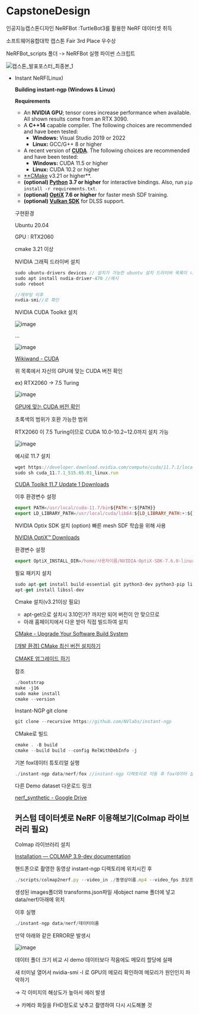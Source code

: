 # CapstoneDesign
인공지능캡스톤디자인 NeRFBot :TurtleBot3를 활용한 NeRF 데이터셋 취득

소프트웨어융합대학 캡스톤 Fair 3rd Place 우수상

NeRFBot_scripts 폴더 -> NeRFBot 실행 파이썬 스크립트

![캡스톤_발표포스터_최종본_1](https://github.com/qkrwnsdn0427/CapstoneDesign/assets/129582433/878c6416-ca68-45b2-87ff-a3e7c1a562cd)




- Instant NeRF(Linux)
    
    **Building instant-ngp (Windows & Linux)**
    
    **Requirements**
    
    - An **NVIDIA GPU**; tensor cores increase performance when available. All shown results come from an RTX 3090.
    - A **C++14** capable compiler. The following choices are recommended and have been tested:
        - **Windows:** Visual Studio 2019 or 2022
        - **Linux:** GCC/G++ 8 or higher
    - A recent version of [**CUDA**](https://developer.nvidia.com/cuda-toolkit). The following choices are recommended and have been tested:
        - **Windows:** CUDA 11.5 or higher
        - **Linux:** CUDA 10.2 or higher
    - [**CMake](https://cmake.org/) v3.21 or higher**.
    - **(optional) [Python](https://www.python.org/) 3.7 or higher** for interactive bindings. Also, run `pip install -r requirements.txt`.
    - **(optional) [OptiX](https://developer.nvidia.com/optix) 7.6 or higher** for faster mesh SDF training.
    - **(optional) [Vulkan SDK](https://vulkan.lunarg.com/)** for DLSS support.
    
    구현환경
    
    Ubuntu 20.04
    
    GPU : RTX2060
    
    cmake 3.21 이상
    
    NVIDIA 그래픽 드라이버 설치
    
    ```jsx
    sudo ubuntu-drivers devices // 설치가 가능한 ubuntu 설치 드라이버 목록이 나옴
    sudo apt install nvdia-driver-470 //예시
    sudo reboot
    
    //재부팅 이후
    nvdia-smi//로 확인
    ```
    
    NVIDIA CUDA Toolkit 설치
    
   ![image](https://github.com/user-attachments/assets/46fbb9dc-6340-40f6-88f5-81502824ed01)

    
    …
    
   ![image](https://github.com/user-attachments/assets/b326a78d-60d6-464b-bdca-2b44039df18d)

    
    [Wikiwand - CUDA](https://www.wikiwand.com/en/CUDA#/GPUs_supported)
    
    위 목록에서 자신의 GPU에 맞는 CUDA 버전 확인
    
    ex) RTX2060 → 7.5 Turing

    ![image](https://github.com/user-attachments/assets/5beac76f-ad41-4f6a-8830-d85d45765ac3)



    
    [GPU에 맞는 CUDA 버전 확인](https://velog.io/@openjr/GPU에-맞는-CUDA-버전-확인)
    
    초록색의 범위가 호환 가능한 범위
    
    RTX2060 이 7.5 Turing이므로 CUDA 10.0-10.2~12.0까지 설치 가능
    
    ![image](https://github.com/user-attachments/assets/7000d431-d28f-403d-a88d-7d26a535b6be)
    
    예시로 11.7 설치 
    
    ```jsx
    wget https://developer.download.nvidia.com/compute/cuda/11.7.1/local_installers/cuda_11.7.1_515.65.01_linux.run
    sudo sh cuda_11.7.1_515.65.01_linux.run
    ```
    
    [CUDA Toolkit 11.7 Update 1 Downloads](https://developer.nvidia.com/cuda-11-7-1-download-archive?target_os=Linux&target_arch=x86_64&Distribution=Ubuntu&target_version=20.04&target_type=runfile_local)
    
    이후 환경변수 설정
    
    ```jsx
    export PATH=/usr/local/cuda-11.7/bin${PATH:+:${PATH}}
    export LD_LIBRARY_PATH=/usr/local/cuda/lib64:${LD_LIBRARY_PATH:+:${LD_LIBRARY_PATH}}
    ```
    
    NVIDIA Optix SDK 설치 (option) 빠른 mesh SDF 학습을 위해 사용
    
    [NVIDIA OptiX™ Downloads](https://developer.nvidia.com/designworks/optix/download)
    
    환경변수 설정
    
    ```jsx
    export OptiX_INSTALL_DIR=/home/사용자이름/NVIDIA-OptiX-SDK-7.6.0-linux-x86_64
    ```
    
    필요 패키지 설치
    
    ```jsx
    sudo apt-get install build-essential git python3-dev python3-pip libopenexr-dev libxi-dev libglfw3-dev libglew-dev libomp-dev libxinerama-dev libxcursor-dev
    apt-get install libssl-dev
    ```
    
    Cmake 설치(v3.21이상 필요)
    
    - apt-get으로 설치시 3.10인가? 까지만 되어 버전이 안 맞으므로
    - 아래 홈페이지에서 다운 받아 직접 빌드하여 설치
    
    [CMake - Upgrade Your Software Build System](https://cmake.org/)
    
    [[개발 환경] CMake 최신 버전 설치하기](https://growingdev.blog/entry/개발-환경-CMake-최신-버전-설치하기)
    
    [CMAKE 업그레이드 하기](https://kyubot.tistory.com/144)
    
    참조
    
    ```jsx
    ./bootstrap
    make -j16
    sudo make install
    cmake --version
    ```
    
    Instant-NGP git clone
    
    ```jsx
    git clone --recursive https://github.com/NVlabs/instant-ngp
    ```
    
    CMake로 빌드
    
    ```jsx
    cmake . -B build
    cmake --build build --config RelWithDebInfo -j
    ```
    
    기본 fox데이터 튜토리얼 실행
    
    ```jsx
    ./instant-ngp data/nerf/fox //instant-ngp 디렉토리로 이동 후 fox데이터 실행
    ```
    
    다른 Demo dataset 다운로드 링크
    
    [nerf_synthetic - Google Drive](https://drive.google.com/drive/folders/1JDdLGDruGNXWnM1eqY1FNL9PlStjaKWi)
    
    ## **커스텀 데이터셋로 NeRF 이용해보기(Colmap 라이브러리 필요)**
    
    Colmap 라이브러리 설치
    
    [Installation — COLMAP 3.9-dev documentation](https://colmap.github.io/install.html)
    
    핸드폰으로 촬영한 동영상 instant-ngp 디렉토리에 위치시킨 후
    
    ```jsx
    ./scripts/colmap2nerf.py --video_in ./동영상이름.mp4 --video_fps 초당프레임추출숫자ex)10 --run_colmap --aabb_scale 16
    ```
    
    생성된 images폴더와 transforms.json파일 새object name 폴더에 넣고 data/nerf/아래에 위치
    
    이후 실행
    
    ```jsx
    ./instant-ngp data/nerf/데이터이름
    ```
    
    만약 아래와 같은 ERROR문 발생시
    
    ![image](https://github.com/user-attachments/assets/55d768b5-8a5b-4025-8490-1a330e270b21)

    
    데이터 폴더 크기 비교 시 demo 데이터보다 작음에도 메모리 할당에 실패
    
    새 터미널 열어서 nvidia-smi -l 로 GPU의 메모리 확인하여 메모리가 원인인지 파악하기
    
    → 각 이미지의 해상도가 높아서 에러 발생
    
    → 카메라 화질을 FHD정도로 낮추고 촬영하여 다시 시도해볼 것
